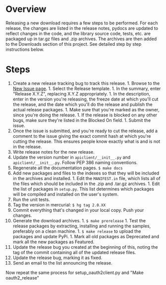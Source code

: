 # Overview #

Releasing a new download requires a few steps to be performed. For each release, the changes are listed in the release notes, pydocs are updated to reflect changes in the code, and the library source code, tests, etc. are packaged up in tar.gz files and .zip archives. The archives are then added to the Downloads section of this project. See detailed step by step instructions below.

# Steps #

  1. Create a new release tracking bug to track this release.
    1. Browse to the [New Issue page](http://code.google.com/p/google-api-python-client/issues/entry).
    1. Select the Release template.
    1. In the summary, enter "Release X.Y.Z", replacing X.Y.Z appropriately.
    1. In the description, enter in the version you're releasing, the freeze date at which you'll cut the release, and the date which you'll do the release and publish the actual release packages.
    1. Make sure that you're marked as the owner, since you're doing the release.
    1. If the release is blocked on any other bugs, make sure they're listed in the Blocked On field.
    1. Submit the issue.
  1. Once the issue is submitted, and you're ready to cut the release, add a comment to the issue giving the exact commit hash at which you're cutting the release.  This ensures people know exactly what is and is not in the release.
  1. Write release notes for the new release.
  1. Update the version number in `apiclient/__init__.py` and `apiclient/__init__.py`. Follow PEP 386 naming conventions.
  1. Regenerate all the documentation pages. `$ make docs`
  1. Add new packages and files to the indexes so that they will be included in the archives and installed.
    1. Edit the `MANIFEST.in` file, which lists all of the files which should be included in the .zip and .tar.gz archives.
    1. Edit the list of packages in `setup.py`. This list determines which packages will be compiled and installed on the user's system.
  1. Run the unit tests.
  1. Tag the version in mercurial: `$ hg tag 2.0.XX`
  1. Commit everything that's changed in your local copy.  Push your changes.
  1. Generate the download archives.
    1. `$ make prerelease`
    1. Test the release packages by extracting, installing and running the samples, preferably on a clean machine.
    1. `$ make release` to upload the packages and update PyPi.
    1. Mark all old packages as Deprecated and mark all the new packages as Featured.
  1. Update the release bug you created at the beginning of this, noting the tag of the commit containing all of the updated release files.
  1. Update the release bug, marking it as fixed.
  1. Send an email to the list announcing the release.

Now repeat the same process for setup\_oauth2client.py and "Make oauth2\_release"